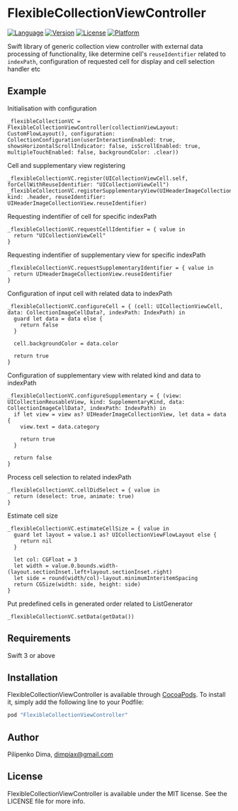 # FlexibleCollectionViewController

[![Language](https://img.shields.io/badge/swift-3.0-fec42e.svg)](https://swift.org/blog/swift-3-0-released/)
[![Version](https://img.shields.io/cocoapods/v/FlexibleCollectionViewController.svg?style=flat)](http://cocoapods.org/pods/FlexibleCollectionViewController)
[![License](https://img.shields.io/cocoapods/l/FlexibleCollectionViewController.svg?style=flat)](http://cocoapods.org/pods/FlexibleCollectionViewController)
[![Platform](https://img.shields.io/cocoapods/p/FlexibleCollectionViewController.svg?style=flat)](http://cocoapods.org/pods/FlexibleCollectionViewController)

Swift library of generic collection view controller with external data processing of functionality,
like determine cell's `reuseIdentifier` related to `indexPath`, 
configuration of requested cell for display and cell selection handler etc

## Example

Initialisation with configuration 
```
_flexibleCollectionVC = FlexibleCollectionViewController(collectionViewLayout: CustomFlowLayout(), configuration: CollectionConfiguration(userInteractionEnabled: true, showsHorizontalScrollIndicator: false, isScrollEnabled: true, multipleTouchEnabled: false, backgroundColor: .clear))
```

Cell and supplementary view registering
```
_flexibleCollectionVC.register(UICollectionViewCell.self, forCellWithReuseIdentifier: "UICollectionViewCell")
_flexibleCollectionVC.registerSupplementaryView(UIHeaderImageCollectionView.self, kind: .header, reuseIdentifier: UIHeaderImageCollectionView.reuseIdentifier)
```

Requesting indentifier of cell for specific indexPath
```
_flexibleCollectionVC.requestCellIdentifier = { value in
  return "UICollectionViewCell"
}
```

Requesting indentifier of supplementary view for specific indexPath
```
_flexibleCollectionVC.requestSupplementaryIdentifier = { value in
  return UIHeaderImageCollectionView.reuseIdentifier
}
```

Configuration of input cell with related data to indexPath
```
_flexibleCollectionVC.configureCell = { (cell: UICollectionViewCell, data: CollectionImageCellData?, indexPath: IndexPath) in
  guard let data = data else {
    return false
  }

  cell.backgroundColor = data.color

  return true
}
```

Configuration of supplementary view with related kind and data to indexPath
```
_flexibleCollectionVC.configureSupplementary = { (view: UICollectionReusableView, kind: SupplementaryKind, data: CollectionImageCellData?, indexPath: IndexPath) in
  if let view = view as? UIHeaderImageCollectionView, let data = data {
    view.text = data.category

    return true
  }

  return false
}
```

Process cell selection to related indexPath
```
_flexibleCollectionVC.cellDidSelect = { value in
  return (deselect: true, animate: true)
}
```

Estimate cell size
```
_flexibleCollectionVC.estimateCellSize = { value in
  guard let layout = value.1 as? UICollectionViewFlowLayout else {
    return nil
  }

  let col: CGFloat = 3
  let width = value.0.bounds.width-(layout.sectionInset.left+layout.sectionInset.right)
  let side = round(width/col)-layout.minimumInteritemSpacing
  return CGSize(width: side, height: side)
}
```

Put predefined cells in generated order related to ListGenerator
```
_flexibleCollectionVC.setData(getData())
```

## Requirements

Swift 3 or above

## Installation

FlexibleCollectionViewController is available through [CocoaPods](http://cocoapods.org). To install
it, simply add the following line to your Podfile:

```ruby
pod "FlexibleCollectionViewController"
```

## Author

Pilipenko Dima, dimpiax@gmail.com

## License

FlexibleCollectionViewController is available under the MIT license. See the LICENSE file for more info.

